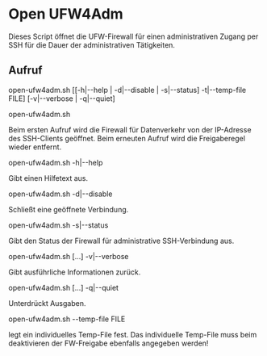 # Open UFW4Adm

Dieses Script öffnet die UFW-Firewall für einen administrativen Zugang per SSH für die Dauer der administrativen Tätigkeiten.

## Aufruf

open-ufw4adm.sh [[-h|--help | -d|--disable | -s|--status] -t|--temp-file FILE] [-v|--verbose | -q|--quiet]

open-ufw4adm.sh

Beim ersten Aufruf wird die Firewall für Datenverkehr von der IP-Adresse des SSH-Clients geöffnet. Beim erneuten Aufruf wird die Freigaberegel wieder entfernt.

open-ufw4adm.sh -h|--help

Gibt einen Hilfetext aus.

open-ufw4adm.sh -d|--disable

Schließt eine geöffnete Verbindung.

open-ufw4adm.sh -s|--status

Gibt den Status der Firewall für administrative SSH-Verbindung aus.

open-ufw4adm.sh [...] -v|--verbose

Gibt ausführliche Informationen zurück.

open-ufw4adm.sh [...] -q|--quiet

Unterdrückt Ausgaben.

open-ufw4adm.sh --temp-file FILE

legt ein individuelles Temp-File fest. Das individuelle Temp-File muss beim deaktivieren der FW-Freigabe ebenfalls angegeben werden!

